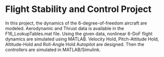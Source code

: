 # Flight Stability and Control Project

In this project, the dynamics of the 6-degree-of-freedom aircraft are modeled. Aerodynamic and Thrust data is available in the F16_LookupTables.mat file. Using the given data, nonlinear 6-DoF flight dynamics are simulated using MATLAB. Velocity Hold, Pitch-Attitude Hold, Altitude-Hold and Roll-Angle Hold Autopilot are designed. Then the controllers are simulated in MATLAB/Simulink.
